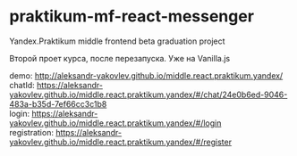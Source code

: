 # praktikum-mf-react-messenger

Yandex.Praktikum middle frontend beta graduation project

Второй проет курса, после перезапуска. Уже на Vanilla.js

demo: http://aleksandr-yakovlev.github.io/middle.react.praktikum.yandex/ \
chatId: https://aleksandr-yakovlev.github.io/middle.react.praktikum.yandex/#/chat/24e0b6ed-9046-483a-b35d-7ef66cc3c1b8 \
login: https://aleksandr-yakovlev.github.io/middle.react.praktikum.yandex/#/login \
registration: https://aleksandr-yakovlev.github.io/middle.react.praktikum.yandex/#/register
